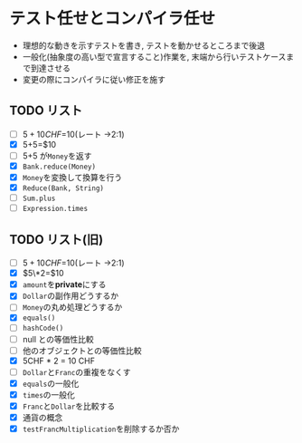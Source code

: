 # テスト任せとコンパイラ任せ

- 理想的な動きを示すテストを書き, テストを動かせるところまで後退
- 一般化(抽象度の高い型で宣言すること)作業を, 末端から行いテストケースまで到達させる
- 変更の際にコンパイラに従い修正を施す

## TODO リスト

- [ ] $5+10CHF=$10(レート →2:1)
- [x] $5+$5=$10
- [ ] $5+$5 が`Money`を返す
- [x] `Bank.reduce(Money)`
- [x] `Money`を変換して換算を行う
- [x] `Reduce(Bank, String)`
- [ ] `Sum.plus`
- [ ] `Expression.times`

## TODO リスト(旧)

- [ ] $5+10CHF=$10(レート →2:1)
- [x] $5\*2=$10
- [x] `amount`を**private**にする
- [x] `Dollar`の副作用どうするか
- [ ] `Money`の丸め処理どうするか
- [x] `equals()`
- [ ] `hashCode()`
- [ ] null との等価性比較
- [ ] 他のオブジェクトとの等価性比較
- [x] 5CHF \* 2 = 10 CHF
- [ ] `Dollar`と`Franc`の重複をなくす
- [x] `equals`の一般化
- [x] `times`の一般化
- [x] `Franc`と`Dollar`を比較する
- [x] 通貨の概念
- [x] `testFrancMultiplication`を削除するか否か

